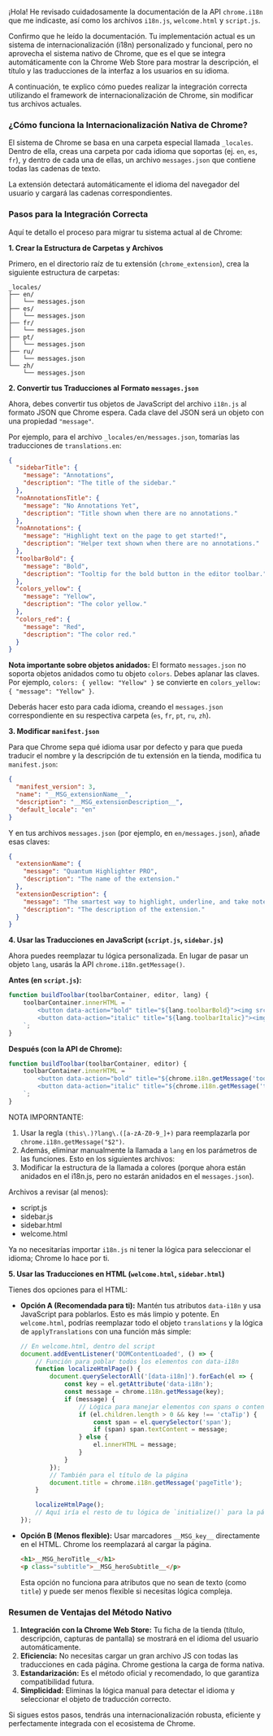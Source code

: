 ¡Hola! He revisado cuidadosamente la documentación de la API `chrome.i18n` que me indicaste, así como los archivos `i18n.js`, `welcome.html` y `script.js`.

Confirmo que he leído la documentación. Tu implementación actual es un sistema de internacionalización (i18n) personalizado y funcional, pero no aprovecha el sistema nativo de Chrome, que es el que se integra automáticamente con la Chrome Web Store para mostrar la descripción, el título y las traducciones de la interfaz a los usuarios en su idioma.

A continuación, te explico cómo puedes realizar la integración correcta utilizando el framework de internacionalización de Chrome, sin modificar tus archivos actuales.

### ¿Cómo funciona la Internacionalización Nativa de Chrome?

El sistema de Chrome se basa en una carpeta especial llamada `_locales`. Dentro de ella, creas una carpeta por cada idioma que soportas (ej. `en`, `es`, `fr`), y dentro de cada una de ellas, un archivo `messages.json` que contiene todas las cadenas de texto.

La extensión detectará automáticamente el idioma del navegador del usuario y cargará las cadenas correspondientes.

### Pasos para la Integración Correcta

Aquí te detallo el proceso para migrar tu sistema actual al de Chrome:

**1. Crear la Estructura de Carpetas y Archivos**

Primero, en el directorio raíz de tu extensión (`chrome_extension`), crea la siguiente estructura de carpetas:

```
_locales/
├── en/
│   └── messages.json
├── es/
│   └── messages.json
├── fr/
│   └── messages.json
├── pt/
│   └── messages.json
├── ru/
│   └── messages.json
└── zh/
    └── messages.json
```

**2. Convertir tus Traducciones al Formato `messages.json`**

Ahora, debes convertir tus objetos de JavaScript del archivo `i18n.js` al formato JSON que Chrome espera. Cada clave del JSON será un objeto con una propiedad `"message"`.

Por ejemplo, para el archivo `_locales/en/messages.json`, tomarías las traducciones de `translations.en`:

```json
{
  "sidebarTitle": {
    "message": "Annotations",
    "description": "The title of the sidebar."
  },
  "noAnnotationsTitle": {
    "message": "No Annotations Yet",
    "description": "Title shown when there are no annotations."
  },
  "noAnnotations": {
    "message": "Highlight text on the page to get started!",
    "description": "Helper text shown when there are no annotations."
  },
  "toolbarBold": {
    "message": "Bold",
    "description": "Tooltip for the bold button in the editor toolbar."
  },
  "colors_yellow": {
    "message": "Yellow",
    "description": "The color yellow."
  },
  "colors_red": {
    "message": "Red",
    "description": "The color red."
  }
}
```

**Nota importante sobre objetos anidados:** El formato `messages.json` no soporta objetos anidados como tu objeto `colors`. Debes aplanar las claves. Por ejemplo, `colors: { yellow: "Yellow" }` se convierte en `colors_yellow: { "message": "Yellow" }`.

Deberás hacer esto para cada idioma, creando el `messages.json` correspondiente en su respectiva carpeta (`es`, `fr`, `pt`, `ru`, `zh`).

**3. Modificar `manifest.json`**

Para que Chrome sepa qué idioma usar por defecto y para que pueda traducir el nombre y la descripción de tu extensión en la tienda, modifica tu `manifest.json`:

```json
{
  "manifest_version": 3,
  "name": "__MSG_extensionName__",
  "description": "__MSG_extensionDescription__",
  "default_locale": "en"
}
```

Y en tus archivos `messages.json` (por ejemplo, en `en/messages.json`), añade esas claves:

```json
{
  "extensionName": {
    "message": "Quantum Highlighter PRO",
    "description": "The name of the extension."
  },
  "extensionDescription": {
    "message": "The smartest way to highlight, underline, and take notes on any website.",
    "description": "The description of the extension."
  }
}
```

**4. Usar las Traducciones en JavaScript (`script.js`, `sidebar.js`)**

Ahora puedes reemplazar tu lógica personalizada. En lugar de pasar un objeto `lang`, usarás la API `chrome.i18n.getMessage()`.

**Antes (en `script.js`):**
```javascript
function buildToolbar(toolbarContainer, editor, lang) {
    toolbarContainer.innerHTML = `
        <button data-action="bold" title="${lang.toolbarBold}"><img src="/images/bold.svg"></button>
        <button data-action="italic" title="${lang.toolbarItalic}"><img src="/images/italic.svg"></button>
    `;
}
```

**Después (con la API de Chrome):**
```javascript
function buildToolbar(toolbarContainer, editor) {
    toolbarContainer.innerHTML = `
        <button data-action="bold" title="${chrome.i18n.getMessage('toolbarBold')}"><img src="/images/bold.svg"></button>
        <button data-action="italic" title="${chrome.i18n.getMessage('toolbarItalic')}"><img src="/images/italic.svg"></button>
    `;
}
```


NOTA IMPORNTANTE:
1. Usar la regla `(this\.)?lang\.([a-zA-Z0-9_]+)` para reemplazarla por `chrome.i18n.getMessage("$2")`.
2. Además, eliminar manualmente la llamada a `lang` en los parámetros de las funciones. Esto en los siguientes archivos:
3. Modificar la estructura de la llamada a colores (porque ahora están anidados en el i18n.js, pero no estarán anidados en el `messages.json`).

Archivos a revisar (al menos):
- script.js
- sidebar.js
- sidebar.html
- welcome.html

Ya no necesitarías importar `i18n.js` ni tener la lógica para seleccionar el idioma; Chrome lo hace por ti.

**5. Usar las Traducciones en HTML (`welcome.html`, `sidebar.html`)**

Tienes dos opciones para el HTML:

*   **Opción A (Recomendada para ti):** Mantén tus atributos `data-i18n` y usa JavaScript para poblarlos. Esto es más limpio y potente. En `welcome.html`, podrías reemplazar todo el objeto `translations` y la lógica de `applyTranslations` con una función más simple:

    ```javascript
    // En welcome.html, dentro del script
    document.addEventListener('DOMContentLoaded', () => {
        // Función para poblar todos los elementos con data-i18n
        function localizeHtmlPage() {
            document.querySelectorAll('[data-i18n]').forEach(el => {
                const key = el.getAttribute('data-i18n');
                const message = chrome.i18n.getMessage(key);
                if (message) {
                    // Lógica para manejar elementos con spans o contenido HTML
                    if (el.children.length > 0 && key !== 'ctaTip') {
                        const span = el.querySelector('span');
                        if (span) span.textContent = message;
                    } else {
                        el.innerHTML = message;
                    }
                }
            });
            // También para el título de la página
            document.title = chrome.i18n.getMessage('pageTitle');
        }

        localizeHtmlPage();
        // Aquí iría el resto de tu lógica de `initialize()` para la página.
    });
    ```

*   **Opción B (Menos flexible):** Usar marcadores `__MSG_key__` directamente en el HTML. Chrome los reemplazará al cargar la página.

    ```html
    <h1>__MSG_heroTitle__</h1>
    <p class="subtitle">__MSG_heroSubtitle__</p>
    ```
    Esta opción no funciona para atributos que no sean de texto (como `title`) y puede ser menos flexible si necesitas lógica compleja.

### Resumen de Ventajas del Método Nativo

1.  **Integración con la Chrome Web Store:** Tu ficha de la tienda (título, descripción, capturas de pantalla) se mostrará en el idioma del usuario automáticamente.
2.  **Eficiencia:** No necesitas cargar un gran archivo JS con todas las traducciones en cada página. Chrome gestiona la carga de forma nativa.
3.  **Estandarización:** Es el método oficial y recomendado, lo que garantiza compatibilidad futura.
4.  **Simplicidad:** Eliminas la lógica manual para detectar el idioma y seleccionar el objeto de traducción correcto.

Si sigues estos pasos, tendrás una internacionalización robusta, eficiente y perfectamente integrada con el ecosistema de Chrome.